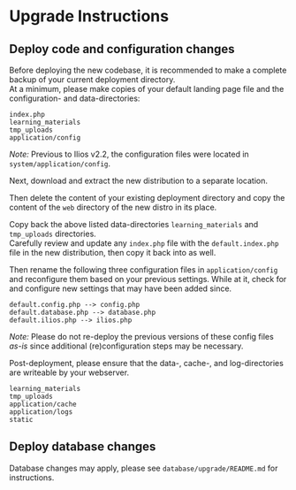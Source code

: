 # Upgrade Instructions

## Deploy code and configuration changes

Before deploying the new codebase, it is recommended to make a complete backup of your current deployment directory.  
At a minimum, please make copies of your default landing page file and the configuration- and data-directories:

    index.php
    learning_materials
    tmp_uploads
    application/config

*Note:* Previous to Ilios v2.2, the configuration files were located in `system/application/config`.

Next, download and extract the new distribution to a separate location.

Then delete the content of your existing deployment directory and copy the content of the `web` directory of the new distro in its place.

Copy back the above listed data-directories `learning_materials` and `tmp_uploads` directories.  
Carefully review and update any `index.php` file with the `default.index.php` file in the new distribution, then copy it back into as well.

Then rename the following three configuration files in `application/config` and reconfigure them based on your previous settings. While at it, check for and configure new settings that may have been added since.

    default.config.php --> config.php
    default.database.php --> database.php
    default.ilios.php --> ilios.php

*Note:* Please do not re-deploy the previous versions of these config files _as-is_ since additional (re)configuration steps may
be necessary.

Post-deployment, please ensure that the data-, cache-, and log-directories are writeable by your webserver.

    learning_materials
    tmp_uploads
    application/cache
    application/logs
    static

## Deploy database changes

Database changes may apply, please see `database/upgrade/README.md` for instructions.
